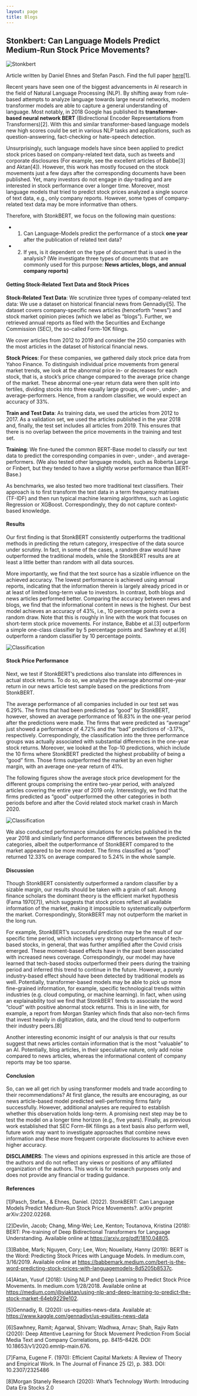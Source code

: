 ```yaml
---
layout: page
title: Blogs
---
```


## Stonkbert: Can Language Models Predict Medium-Run Stock Price Movements?
![Stonkbert](assets/img/stocknlp/stonkbert_cracked.jpg)

Article written by Daniel Ehnes and Stefan Pasch. Find the full paper [here](https://arxiv.org/abs/2202.02268)[1].

Recent years have seen one of the biggest advancements in AI research in the field of Natural Language Processing (NLP). By shifting away from rule-based attempts to analyze language towards large neural networks, modern transformer models are able to capture a general understanding of language. Most notably, in 2018 Google has published its **transformer-based neural network BERT** (Bidirectional Encoder Representations from Transformers)[2]. With this and similar transformer-based language models new high scores could be set in various NLP tasks and applications, such as question-answering, fact-checking or hate-speech detection.

Unsurprisingly, such language models have since been applied to predict stock prices based on company-related text data, such as tweets and corporate disclosures (For example, see the excellent articles of Babbe[3] and Aktan[4]). However, this work has mostly focused on the stock movements just a few days after the corresponding documents have been published. Yet, many investors do not engage in day-trading and are interested in stock performance over a longer time. Moreover, most language models that tried to predict stock prices analyzed a single source of text data, e.g., only company reports. However, some types of company-related text data may be more informative than others.

Therefore, with StonkBERT, we focus on the following main questions:

- 1. Can Language-Models predict the performance of a stock **one year** after the publication of related text data?
- 2. If yes, is it dependent on the type of document that is used in the analysis? (We investigate three types of documents that are commonly used for this purpose: **News articles, blogs, and annual company reports)**

#### Getting Stock-Related Text Data and Stock Prices

**Stock-Related Text Data**: We scrutinize three types of company-related text data: We use a dataset on historical financial news from Gennadiyi[5]. The dataset covers company-specific news articles (henceforth “news”) and stock market opinion pieces (which we label as “blogs”). Further, we retrieved annual reports as filed with the Securities and Exchange Commission (SEC), the so-called Form-10K filings.

We cover articles from 2012 to 2019 and consider the 250 companies with the most articles in the dataset of historical financial news.

**Stock Prices**: For these companies, we gathered daily stock price data from Yahoo Finance. To distinguish individual price movements from general market trends, we look at the abnormal price in- or decreases for each stock, that is, a stock’s price change compared to the average price change of the market. These abnormal one-year return data were then split into tertiles, dividing stocks into three equally large groups, of over-, under-, and average-performers. Hence, from a random classifier, we would expect an accuracy of 33%.

**Train and Test Data**: As training data, we used the articles from 2012 to 2017. As a validation set, we used the articles published in the year 2018 and, finally, the test set includes all articles from 2019. This ensures that there is no overlap between the price movements in the training and test set.

**Training**: We fine-tuned the common BERT-Base model to classify our text data to predict the corresponding companies in over-, under-, and average-performers. (We also tested other language models, such as Roberta Large or Finbert, but they tended to have a slightly worse performance than BERT-Base.)

As benchmarks, we also tested two more traditional text classifiers. Their approach is to first transform the text data in a term frequency matrixes (TF-IDF) and then run typical machine learning algorithms, such as Logistic Regression or XGBoost. Correspondingly, they do not capture context-based knowledge.

#### Results

Our first finding is that StonkBERT consistently outperforms the traditional methods in predicting the return category, irrespective of the data source under scrutiny. In fact, in some of the cases, a random draw would have outperformed the traditional models, while the StonkBERT results are at least a little better than random with all data sources.

More importantly, we find that the text source has a sizable influence on the achieved accuracy. The lowest performance is achieved using annual reports, indicating that the information therein is largely already priced in or at least of limited long-term value to investors. In contrast, both blogs and news articles performed better. Comparing the accuracy between news and blogs, we find that the informational content in news is the highest. Our best model achieves an accuracy of 43%, i.e., 10 percentage points over a random draw. Note that this is roughly in line with the work that focuses on short-term stock price movements. For instance, Babbe et al.[3] outperform a simple one-class classifier by 5 percentage points and Sawhney et al.[6] outperform a random classifier by 10 percentage points.

![Classification](assets/img/stocknlp/classification3.jpg)

#### Stock Price Performance

Next, we test if StonkBERT’s predictions also translate into differences in actual stock returns. To do so, we analyze the average abnormal one-year return in our news article test sample based on the predictions from StonkBERT.

The average performance of all companies included in our test set was 6.29%. The firms that had been predicted as “good” by StonkBERT, however, showed an average performance of 16.83% in the one-year period after the predictions were made. The firms that were predicted as “average” just showed a performance of 4.72% and the “bad” predictions of -3.17%, respectively. Correspondingly, the classification into the three performance groups was actually associated with substantial differences in the one-year stock returns. Moreover, we looked at the Top-10 predictions, which include the 10 firms where StonkBERT predicted the highest probability of being a “good” firm. Those firms outperformed the market by an even higher margin, with an average one-year return of 41%.

The following figures show the average stock price development for the different groups comprising the entire two-year period, with analyzed articles covering the entire year of 2019 only. Interestingly, we find that the firms predicted as “good” outperformed the other categories in both periods before and after the Covid related stock market crash in March 2020.

![Classification](assets/img/stocknlp/stockprice2.png)

We also conducted performance simulations for articles published in the year 2018 and similarly find performance differences between the predicted categories, albeit the outperformance of StonkBERT compared to the market appeared to be more modest. The firms classified as “good” returned 12.33% on average compared to 5.24% in the whole sample.

#### Discussion
Though StonkBERT consistently outperformed a random classifier by a sizable margin, our results should be taken with a grain of salt. Among finance scholars the dominant theory is the efficient market hypothesis (Fama 1970[7]), which suggests that stock prices reflect all available information of the market, making it impossible to systematically outperform the market. Correspondingly, StonkBERT may not outperform the market in the long run.

For example, StonkBERT’s successful prediction may be the result of our specific time period, which includes very strong outperformance of tech-based stocks, in general, that was further amplified after the Covid crisis emerged. These moment-based effects have in the past been associated with increased news coverage. Correspondingly, our model may have learned that tech-based stocks outperformed their peers during the training period and inferred this trend to continue in the future. However, a purely industry-based effect should have been detected by traditional models as well. Potentially, transformer-based models may be able to pick up more fine-grained information, for example, specific technological trends within industries (e.g. cloud computing, or machine learning). In fact, when using an explainability tool we find that StonkBERT tends to associate the word “cloud” with positive abnormal stock returns. This is in line with, for example, a report from Morgan Stanley which finds that also non-tech firms that invest heavily in digitization, data, and the cloud tend to outperform their industry peers.[8]

Another interesting economic insight of our analysis is that our results suggest that news articles contain information that is the most “valuable” to an AI. Potentially, blog articles, in their speculative nature, only add noise compared to news articles, whereas the informational content of company reports may be too sparse.

#### Conclusion

So, can we all get rich by using transformer models and trade according to their recommendations? At first glance, the results are encouraging, as our news article-based model predicted well-performing firms fairly successfully. However, additional analyses are required to establish whether this observation holds long-term. A promising next step may be to test the model on a longer time horizon (e.g., five years). Finally, as previous work established that SEC Form-8K filings as a text basis also perform well, future work may want to investigate approaches that combine news information and these more frequent corporate disclosures to achieve even higher accuracy.

**DISCLAIMERS**: The views and opinions expressed in this article are those of the authors and do not reflect any views or positions of any affiliated organization of the authors. This work is for research purposes only and does not provide any financial or trading guidance.

#### References

[1]Pasch, Stefan., & Ehnes, Daniel. (2022). StonkBERT: Can Language Models Predict Medium-Run Stock Price Movements?. arXiv preprint arXiv:2202.02268.

[2]Devlin, Jacob; Chang, Ming-Wei; Lee, Kenton; Toutanova, Kristina (2018): BERT: Pre-training of Deep Bidirectional Transformers for Language Understanding. Available online at https://arxiv.org/pdf/1810.04805.

[3]Babbe, Mark; Nguyen, Cory; Lee, Won; Noueilaty, Hanny (2019): BERT is the Word: Predicting Stock Prices with Language Models. In medium.com, 3/16/2019. Available online at https://babbemark.medium.com/bert-is-the-word-predicting-stock-prices-with-languagemodels-8d5205b8537c.

[4]Aktan, Yusuf (2018): Using NLP and Deep Learning to Predict Stock Price Movements. In medium.com 1/28/2018. Available online at https://medium.com/@yiaktan/using-nlp-and-deep-learning-to-predict-the-stock-market-64eb9229e102.

[5]Gennadiy, R. (2020): us-equities-news-data. Available at: https://www.kaggle.com/gennadiyr/us-equities-news-data

[6]Sawhney, Ramit; Agarwal, Shivam; Wadhwa, Arnav; Shah, Rajiv Ratn (2020): Deep Attentive Learning for Stock Movement Prediction From Social Media Text and Company Correlations, pp. 8415–8426. DOI: 10.18653/v1/2020.emnlp-main.676.

[7]Fama, Eugene F. (1970): Efficient Capital Markets: A Review of Theory and Empirical Work. In The Journal of Finance 25 (2), p. 383. DOI: 10.2307/2325486

[8]Morgan Stanely Research (2020): What’s Technology Worth: Introducing Data Era Stocks 2.0
